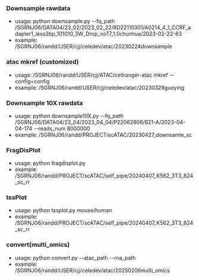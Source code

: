 ### Downsample rawdata
- usage: python downsample.py --fq_path /SGRNJ06/DATA04/23_02/2023_02_22/RD22110301/A0214_4_1_CCRF_adapter1_less3bp_101010_3W_Drop_noT7_1.0chunhua/2023-02-22-83
- example: /SGRNJ06/randd/USER/cjj/celedev/atac/20230224downsample

### atac mkref (customized)
- usage: /SGRNJ06/randd/USER/cjj/ATAC/cellranger-atac mkref --config=config
- example: /SGRNJ06/randd/USER/cjj/celedev/atac/20230328guoying

### Downsample 10X rawdata
- usage: python downsample10X.py --fq_path /SGRNJ06/DATA04/23_04/2023_04_04/P22062806/B21-A/2023-04-04-174 --reads_num 8000000
- example: /SGRNJ06/randd/PROJECT/scATAC/20230427_downsamle_sc

### FragDisPlot
- usage: python fragdisplot.py
- example: /SGRNJ06/randd/PROJECT/scATAC/self_pipe/20240407_K562_3T3_824_sc_rr

### tssPlot
- usage: python tssplot.py mouse/human
- example: /SGRNJ06/randd/PROJECT/scATAC/self_pipe/20240407_K562_3T3_824_sc_rr

### convert(multi_omics)
- usage: python convert.py --atac_path --rna_path
- example: /SGRNJ06/randd/USER/cjj/celedev/atac/20250206multi_omics